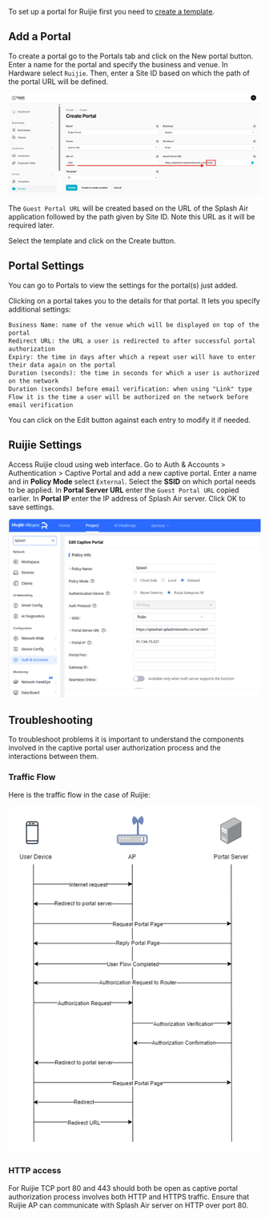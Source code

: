 To set up a portal for Ruijie first you need to [create a template](../defining-templates.md).

## Add a Portal

To create a portal go to the Portals tab and click on the New portal button. Enter a name for the portal and specify the business and venue. In Hardware select `Ruijie`. Then, enter a Site ID based on which the path of the portal URL will be defined.

![Ruijie Portal](../assets/images/ruijie/portal.png)

The `Guest Portal URL` will be created based on the URL of the Splash Air application followed by the path given by Site ID. Note this URL as it will be required later.

Select the template and click on the Create button.

## Portal Settings

You can go to Portals to view the settings for the portal(s) just added.

Clicking on a portal takes you to the details for that portal. It lets you specify additional settings:

```
Business Name: name of the venue which will be displayed on top of the portal
Redirect URL: the URL a user is redirected to after successful portal authorization
Expiry: the time in days after which a repeat user will have to enter their data again on the portal
Duration (seconds): the time in seconds for which a user is authorized on the network
Duration (seconds) before email verification: when using "Link" type Flow it is the time a user will be authorized on the network before email verification
```

You can click on the Edit button against each entry to modify it if needed.

## Ruijie Settings

Access Ruijie cloud using web interface. Go to Auth & Accounts > Authentication > Captive Portal and add a new captive portal. Enter a name and in **Policy Mode** select `External`. Select the **SSID** on which portal needs to be applied. In **Portal Server URL** enter the `Guest Portal URL` copied earlier. In **Portal IP** enter the IP address of Splash Air server. Click OK to save settings.

![Portal Settings](../assets/images/ruijie/ruijie-captive-portal.png)

## Troubleshooting

To troubleshoot problems it is important to understand the components involved in the captive portal user authorization process and the interactions between them.

### Traffic Flow

Here is the traffic flow in the case of Ruijie:

![Traffic Flow](../assets/images/ruijie/traffic-flow.png)

### HTTP access

For Ruijie TCP port 80 and 443 should both be open as captive portal authorization process involves both HTTP and HTTPS traffic. Ensure that Ruijie AP can communicate with Splash Air server on HTTP over port 80.